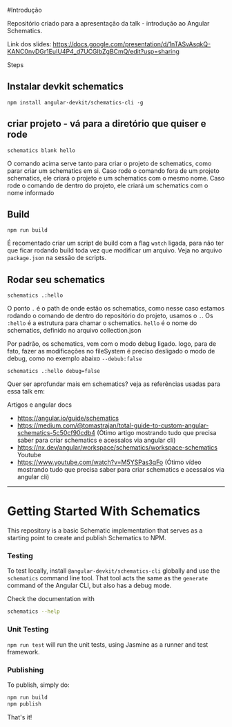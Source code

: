 #Introdução

Repositório criado para a apresentação da talk - introdução ao Angular Schematics.

Link dos slides:
https://docs.google.com/presentation/d/1nTASvAsqkQ-KANC0nvDGr1EuIU4P4_d7UCGlbZgBCmQ/edit?usp=sharing

Steps

## Instalar devkit schematics
`npm install angular-devkit/schematics-cli -g`
 
## criar projeto - vá para a diretório que quiser e rode
`schematics blank hello`

O comando acima serve tanto para criar o projeto de schematics, como parar criar um schematics em si.
Caso rode o comando fora de um projeto schematics, ele criará o projeto e um schematics com o mesmo nome.
Caso rode o comando de dentro do projeto, ele criará um schematics com o nome informado


## Build
`npm run build`

É recomentado criar um script de build com a flag `watch` ligada, para não ter que ficar rodando build toda vez que modificar um arquivo. Veja no arquivo `package.json` na sessão de scripts.


## Rodar seu schematics
`schematics .:hello`

O ponto `.` é o path de onde estão os schematics, como nesse caso estamos rodando o comando de dentro do repositório do projeto, usamos o `.`.
Os `:hello` é a estrutura para chamar o schematics. `hello` é o nome do schematics, definido no arquivo collection.json

Por padrão, os schematics, vem com o modo debug ligado. logo, para de fato, fazer as modificações no fileSystem é preciso desligado o modo de debug, como no exemplo abaixo `--debub:false`

`schematics .:hello debug=false`


Quer ser aprofundar mais em schematics?
veja as referências usadas para essa talk em:

Artigos e angular docs
* https://angular.io/guide/schematics
* https://medium.com/@tomastrajan/total-guide-to-custom-angular-schematics-5c50cf90cdb4 (Ótimo artigo mostrando tudo que precisa saber para criar schematics e acessalos via angular cli)
* https://nx.dev/angular/workspace/schematics/workspace-schematics
Youtube
* https://www.youtube.com/watch?v=M5YSPas3qFo (Ótimo vídeo mostrando tudo que precisa saber para criar schematics e acessalos via angular cli)


-----

# Getting Started With Schematics

This repository is a basic Schematic implementation that serves as a starting point to create and publish Schematics to NPM.

### Testing

To test locally, install `@angular-devkit/schematics-cli` globally and use the `schematics` command line tool. That tool acts the same as the `generate` command of the Angular CLI, but also has a debug mode.

Check the documentation with
```bash
schematics --help
```

### Unit Testing

`npm run test` will run the unit tests, using Jasmine as a runner and test framework.

### Publishing

To publish, simply do:

```bash
npm run build
npm publish
```

That's it!
 